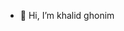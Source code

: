 - 👋 Hi, I’m khalid ghonim


<!---
KGhonim/KGhonim is a ✨ special ✨ repository because its `README.md` (this file) appears on your GitHub profile.
You can click the Preview link to take a look at your changes.
--->
